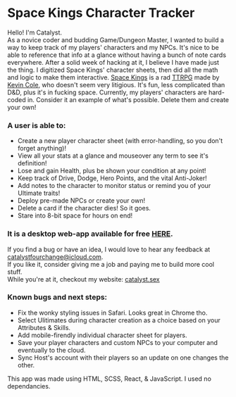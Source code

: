 # Space Kings Character Tracker

Hello! I'm Catalyst.  
As a novice coder and budding Game/Dungeon Master, I wanted to build a way to keep track of my players' characters and my NPCs. It's nice to be able to reference that info at a glance without having a bunch of note cards everywhere. After a solid week of hacking at it, I believe I have made just the thing.
I digitized Space Kings' character sheets, then did all the math and logic to make them interactive. [Space Kings](https://supertry.itch.io/spacekings) is a rad [TTRPG](https://en.wikipedia.org/wiki/Tabletop_role-playing_game) made by [Kevin Cole](https://supertry.itch.io), who doesn't seem very litigious. It's fun, less complicated than D&D, plus it's in fucking space. Currently, my players' characters are hard-coded in. Consider it an example of what's possible. Delete them and create your own!

### A user is able to:
- Create a new player character sheet (with error-handling, so you don't forget anything)!
- View all your stats at a glance and mouseover any term to see it's definition!
- Lose and gain Health, plus be shown your condition at any point!
- Keep track of Drive, Dodge, Hero Points, and the vital Anti-Joker! 
- Add notes to the character to monitor status or remind you of your Ultimate traits!
- Deploy pre-made NPCs or create your own!
- Delete a card if the character dies! So it goes.
- Stare into 8-bit space for hours on end!

### It is a desktop web-app available for free [HERE](https://space-kings-desktop.vercel.app).

If you find a bug or have an idea, I would love to hear any feedback at [catalystfourchange@icloud.com](CatalystFourChange@iCloud.com).  
If you like it, consider giving me a job and paying me to build more cool stuff.  
While you're at it, checkout my website: [catalyst.sex](https://catalyst.sex)

### Known bugs and next steps:
- Fix the wonky styling issues in Safari. Looks great in Chrome tho.
- Select Ulitimates during character creation as a choice based on your Attributes & Skills.
- Add mobile-firendly individual character sheet for players. 
- Save your player characters and custom NPCs to your computer and eventually to the cloud.
- Sync Host's account with their players so an update on one changes the other.

This app was made using HTML, SCSS, React, & JavaScript. I used no dependancies.
